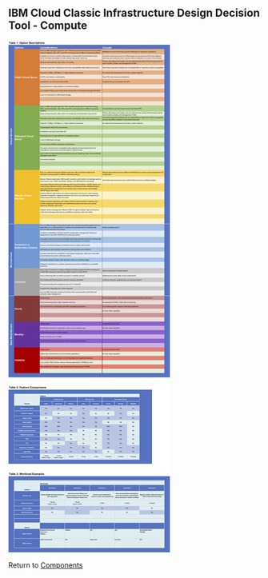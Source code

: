 ## IBM Cloud Classic Infrastructure Design Decision Tool - Compute

![Options](/images/compute.png)

Return to [Components](/README.md)
